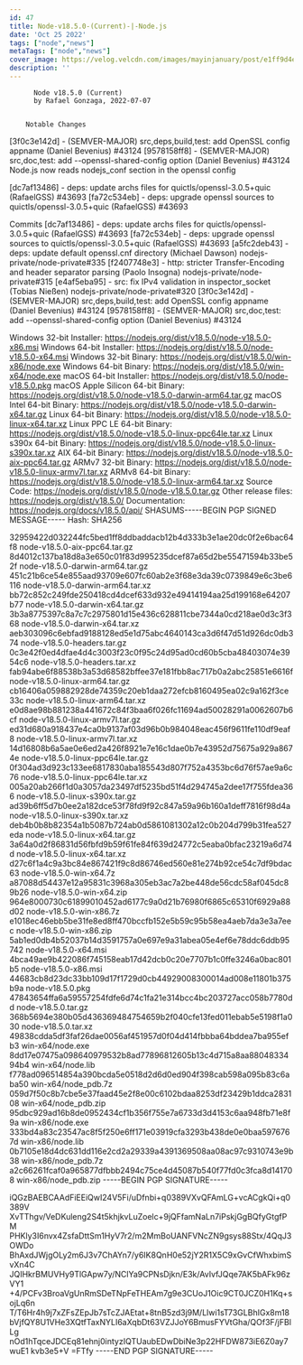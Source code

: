 ```yaml
---
id: 47
title: Node-v18.5.0-(Current)-|-Node.js
date: 'Oct 25 2022'
tags: ["node","news"]
metaTags: ["node","news"]
cover_image: https://velog.velcdn.com/images/mayinjanuary/post/e1ff9d4e-541f-418f-b411-4ab9f39aee16/nodejs.png
description: ''
---
```



        
          Node v18.5.0 (Current)
          by Rafael Gonzaga, 2022-07-07
        

        Notable Changes
[3f0c3e142d] - (SEMVER-MAJOR) src,deps,build,test: add OpenSSL config appname (Daniel Bevenius) #43124
[9578158ff8] - (SEMVER-MAJOR) src,doc,test: add --openssl-shared-config option (Daniel Bevenius) #43124
Node.js now reads nodejs_conf section in the openssl config


[dc7af13486] - deps: update archs files for quictls/openssl-3.0.5+quic (RafaelGSS) #43693
[fa72c534eb] - deps: upgrade openssl sources to quictls/openssl-3.0.5+quic (RafaelGSS) #43693

Commits
[dc7af13486] - deps: update archs files for quictls/openssl-3.0.5+quic (RafaelGSS) #43693
[fa72c534eb] - deps: upgrade openssl sources to quictls/openssl-3.0.5+quic (RafaelGSS) #43693
[a5fc2deb43] - deps: update default openssl.cnf directory (Michael Dawson) nodejs-private/node-private#335
[f2407748e3] - http: stricter Transfer-Encoding and header separator parsing (Paolo Insogna) nodejs-private/node-private#315
[e4af5eba95] - src: fix IPv4 validation in inspector_socket (Tobias Nießen) nodejs-private/node-private#320
[3f0c3e142d] - (SEMVER-MAJOR) src,deps,build,test: add OpenSSL config appname (Daniel Bevenius) #43124
[9578158ff8] - (SEMVER-MAJOR) src,doc,test: add --openssl-shared-config option (Daniel Bevenius) #43124

Windows 32-bit Installer: https://nodejs.org/dist/v18.5.0/node-v18.5.0-x86.msi
Windows 64-bit Installer: https://nodejs.org/dist/v18.5.0/node-v18.5.0-x64.msi
Windows 32-bit Binary: https://nodejs.org/dist/v18.5.0/win-x86/node.exe
Windows 64-bit Binary: https://nodejs.org/dist/v18.5.0/win-x64/node.exe
macOS 64-bit Installer: https://nodejs.org/dist/v18.5.0/node-v18.5.0.pkg
macOS Apple Silicon 64-bit Binary: https://nodejs.org/dist/v18.5.0/node-v18.5.0-darwin-arm64.tar.gz
macOS Intel 64-bit Binary: https://nodejs.org/dist/v18.5.0/node-v18.5.0-darwin-x64.tar.gz
Linux 64-bit Binary: https://nodejs.org/dist/v18.5.0/node-v18.5.0-linux-x64.tar.xz
Linux PPC LE 64-bit Binary: https://nodejs.org/dist/v18.5.0/node-v18.5.0-linux-ppc64le.tar.xz
Linux s390x 64-bit Binary: https://nodejs.org/dist/v18.5.0/node-v18.5.0-linux-s390x.tar.xz
AIX 64-bit Binary: https://nodejs.org/dist/v18.5.0/node-v18.5.0-aix-ppc64.tar.gz
ARMv7 32-bit Binary: https://nodejs.org/dist/v18.5.0/node-v18.5.0-linux-armv7l.tar.xz
ARMv8 64-bit Binary: https://nodejs.org/dist/v18.5.0/node-v18.5.0-linux-arm64.tar.xz
Source Code: https://nodejs.org/dist/v18.5.0/node-v18.5.0.tar.gz
Other release files: https://nodejs.org/dist/v18.5.0/
Documentation: https://nodejs.org/docs/v18.5.0/api/
SHASUMS-----BEGIN PGP SIGNED MESSAGE-----
Hash: SHA256

32959422d032244fc5bed1ff8ddbaddacb12b4d333b3e1ae20dc0f2e6bac64f8  node-v18.5.0-aix-ppc64.tar.gz
8d4012c137ba18d8a3e650c01f83d995235dcef87a65d2be55471594b33be52f  node-v18.5.0-darwin-arm64.tar.gz
451c21b6ce54e855aad93709e607fc60ab2e3f68e3da39c0739849e6c3be6116  node-v18.5.0-darwin-arm64.tar.xz
bb72c852c249fde250418cd4dcef633d932e49414194aa25d199168e64207b77  node-v18.5.0-darwin-x64.tar.gz
3b3a8775397c8a7c7c2975801d15e436c628811cbe7344a0cd218ae0d3c3f368  node-v18.5.0-darwin-x64.tar.xz
aeb303096c6ebfad9188128ed5e1d75abc4640143ca3d6f47d51d926dc0db374  node-v18.5.0-headers.tar.gz
0c3e42f0ed4dfae4d4c3003f23c0f95c24d95ad0cd60b5cba48403074e3954c6  node-v18.5.0-headers.tar.xz
fab94abe6f88538b3a53d68582bffee37e181fbb8ac717b0a2abc25851e6616f  node-v18.5.0-linux-arm64.tar.gz
cb16406a059882928de74359c20eb1daa272efcb8160495ea02c9a162f3ce33c  node-v18.5.0-linux-arm64.tar.xz
e0d8ae98b881238a441672c84f3baa6f026fc11694ad50028291a0062607b6cf  node-v18.5.0-linux-armv7l.tar.gz
ed31d680a918437e4ca0b9137af03d96b0b984048eac456f9611fe110df9eaf8  node-v18.5.0-linux-armv7l.tar.xz
14d16808b6a5ae0e6ed2a426f8921e7e16c1dae0b7e43952d75675a929a8674e  node-v18.5.0-linux-ppc64le.tar.gz
0f304ad3d923c133ee6817830aba185543d807f752a4353bc6d76f57ae9a6c76  node-v18.5.0-linux-ppc64le.tar.xz
005a20ab266f1d0a3057da23497df5235bd51f4d294745a2dee17f755fdea366  node-v18.5.0-linux-s390x.tar.gz
ad39b6ff5d7b0ee2a182dce53f78fd9f92c847a59a96b160a1deff7816f98d4a  node-v18.5.0-linux-s390x.tar.xz
deb4b0b8b82354a1b5087b724ab0d5861081302a12c0b204d799b31fea527eda  node-v18.5.0-linux-x64.tar.gz
3a64a0d2f86831d56fbfd9b59f61fe84f639d24772c5eaba0bfac23219a6d74d  node-v18.5.0-linux-x64.tar.xz
d27c6f1a4c9a3bc84e867421f9c8d86746ed560e81e274b92ce54c7df9bdac63  node-v18.5.0-win-x64.7z
a87088d54437e12a95831c3968a305eb3ac7a2be448de56cdc58af045dc89b26  node-v18.5.0-win-x64.zip
964e8000730c61899010452ad6177c9a0d21b76980f6865c65310f6929a88d02  node-v18.5.0-win-x86.7z
e1018ec46ebb5be31fe8ed8ff470bccfb152e5b59c95b58ea4aeb7da3e3a7eec  node-v18.5.0-win-x86.zip
5ab1ed0db4b52037b14d3591757a0e697e9a31abea05e4ef6e78ddc6ddb95742  node-v18.5.0-x64.msi
4bca49ae9b422086f745158eab17d42dcb0c20e7707b1c0ffe3246a0bac801b5  node-v18.5.0-x86.msi
44683cb8d23dc33bb109d17f1729d0cb44929008300014ad008e11801b375b9a  node-v18.5.0.pkg
47843654ffa6a59557254fdfe6d74c1fa21e314bcc4bc203727acc058b7780dd  node-v18.5.0.tar.gz
368b5694e380b05d436369484754659b2f040cfe13fed011ebab5e5198f1a030  node-v18.5.0.tar.xz
49838cdda5df3faf26dae0056af451957d0f04d414fbbba64bddea7ba955efb3  win-x64/node.exe
8dd17e07475a098640979532b8ad77896812605b13c4d715a8aa8804833494b4  win-x64/node.lib
f778ad096514854a390bcda5e0518d2d6d0ed904f398cab598a095b83c6aba50  win-x64/node_pdb.7z
059d7f50c8b7cbe5e37faad45e2f8e00c6102bdaa8253df23429b1ddca283108  win-x64/node_pdb.zip
95dbc929ad16b8de0952434cf1b356f755e7a6733d3d4153c6aa948fb71e8f9a  win-x86/node.exe
333bd4a83c23547ac8f5f250e6ff171e03919cfa3293b438de0e0baa5976767d  win-x86/node.lib
0b7105e18d4dc631dd116e2cd2a29339a4391369508aa08ac97c9310743e9b38  win-x86/node_pdb.7z
a2c66261fcaf0a965877dfbbb2494c75ce4d45087b540f77fd0c3fca8d141708  win-x86/node_pdb.zip
-----BEGIN PGP SIGNATURE-----

iQGzBAEBCAAdFiEEiQwI24V5Fi/uDfnbi+q0389VXvQFAmLG+vcACgkQi+q0389V
XvTThgv/VeDKuleng2S4t5khjkvLuZoelc+9jQFfamNaLn7iPskjGgBQfyGtgfPM
PHKly3I6nvx4ZsfaDttSm1HyV7r2/m2MmBoUANFVNcZN9gsys88Stx/4QqJ3OWDo
BhAxdJWjgOLy2m6J3v7ChAYn7/y6IK8QnH0e52jY2R1X5C9xGvCfWhxbimSvXn4C
JQIHkrBMUVHy9TlGApw7y/NClYa9CPNsDjkn/E3k/AvIvfJQqe7AK5bAFk96zVY1
+4/PCFv3BroaVgUnRmSDeTNpFeTHEAm7g9e3CUoJ1Oic9CT0JCZ0H1Kq+sojLq6n
T/T6Hr4h9j7xZFsZEpJb7sTcZJAEtat+8tnB5zd3j9M/Llwi1sT73GLBhIGx8m18
bVjfQY8U1VHe3XQtfTaxNYLI6aXqbDt63VZJJoY6BmusFYVtGha/QOf3F/jFBlLg
nOd1hTqceJDCEq81ehnj0intyzIQTUaubEDwDbiNe3p22HFDW873iE6Z0ay7wuE1
kvb3e5+V
=FTfy
-----END PGP SIGNATURE-----


      
